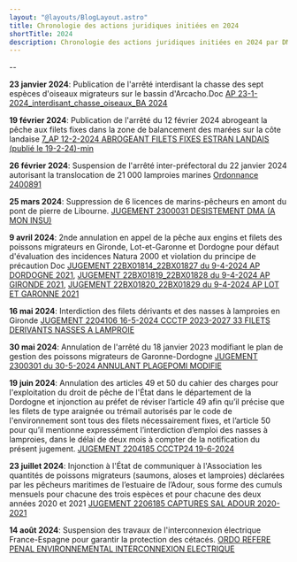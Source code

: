 ```yaml
---
layout: "@layouts/BlogLayout.astro"
title: Chronologie des actions juridiques initiées en 2024
shortTitle: 2024
description: Chronologie des actions juridiques initiées en 2024 par DMA
---
```


--

**23 janvier 2024**: Publication de l'arrêté interdisant la chasse des sept espèces d'oiseaux migrateurs sur le bassin d'Arcacho.Doc [AP 23-1-2024_interdisant_chasse_oiseaux_BA 2024](/2_AP_23-1-2024_interdisant_chasse_oiseaux_BA_2024.pdf)

**19 février 2024**: Publication de l'arrêté du 12 février 2024 abrogeant la pêche aux filets fixes dans la zone de balancement des marées sur la côte landaise [7_AP 12-2-2024 ABROGEANT FILETS FIXES ESTRAN LANDAIS (publié le 19-2-24)-min](/7_AP_12-2-2024_ABROGEANT_FILETS_FIXES_ESTRAN_LANDAIS.pdf)


**26 février 2024**: Suspension de l'arrêté inter-préfectoral du 22 janvier 2024 autorisant la translocation de 21 000 lamproies marines [Ordonnance 2400891](https://bordeaux.tribunal-administratif.fr/content/download/185630/document/Ordonnance_2400891.pdf)

**25 mars 2024**: Suppression de 6 licences de marins-pêcheurs en amont du pont de pierre de Libourne. [JUGEMENT 2300031 DESISTEMENT DMA (A MON INSU)](https://opendata.justice-administrative.fr/recherche/shareFile/ORTA_2300031_20240325)

**9 avril 2024**: 2nde annulation en appel de la pêche aux engins et filets des poissons migrateurs en Gironde, Lot-et-Garonne et Dordogne pour défaut d'évaluation des incidences Natura 2000 et violation du principe de précaution  Doc [JUGEMENT 22BX01814_22BX01827 du 9-4-2024 AP DORDOGNE 2021](https://opendata.justice-administrative.fr/recherche/shareFile/DCA_22BX01814_20240409), [JUGEMENT 22BX01819_22BX01828 du 9-4-2024 AP GIRONDE 2021](https://opendata.justice-administrative.fr/recherche/shareFile/DCA_22BX01819_20240409), [JUGEMENT 22BX01820_22BX01829 du 9-4-2024 AP LOT ET GARONNE 2021](https://opendata.justice-administrative.fr/recherche/shareFile/DCA_22BX01820_20240409)

**16 mai 2024**: Interdiction des filets dérivants et des nasses à lamproies en Gironde [JUGEMENT 2204106 16-5-2024 CCCTP 2023-2027 33 FILETS DERIVANTS NASSES A LAMPROIE](/2_JUGEMENT_2204106_16-5-2024_CCCTP_2023-2027_33_FILETS_DERIVANTS_NASSES_A_LAMPROIE.pdf)


**30 mai 2024**: Annulation de l'arrêté du 18 janvier 2023 modifiant le plan de gestion des poissons migrateurs de Garonne-Dordogne [JUGEMENT 2300301 du 30-5-2024 ANNULANT PLAGEPOMI MODIFIE](https://opendata.justice-administrative.fr/recherche/shareFile/DTA_2300301_20240530)


**19 juin 2024**: Annulation des articles 49 et 50 du cahier des charges pour l'exploitation du droit de pêche de l'État dans le département de la Dordogne et injonction au préfet de réviser l’article 49 afin qu’il précise que les filets de type araignée ou trémail autorisés par le code de l'environnement sont tous des filets nécessairement fixes, et l’article 50 pour qu’il mentionne expressément l’interdiction d’emploi des nasses à lamproies, dans le délai de deux mois à compter de la notification du présent jugement. [JUGEMENT 2204185 CCCTP24 19-6-2024](https://opendata.justice-administrative.fr/recherche/shareFile/DTA_2204185_20240619)


**23 juillet 2024**: Injonction à l'État de communiquer à l'Association les quantités de poissons migrateurs (saumons, aloses et lamproies) déclarées par les pêcheurs maritimes de l’estuaire de l’Adour, sous forme des cumuls mensuels pour chacune des trois espèces et pour chacune des deux années 2020 et 2021 [JUGEMENT 2206185 CAPTURES SAL ADOUR 2020-2021](https://opendata.justice-administrative.fr/recherche/shareFile/DTA_2206185_20240723)


**14 août 2024**: Suspension des travaux de l'interconnexion électrique France-Espagne pour garantir la protection des cétacés. [ORDO REFERE PENAL ENVIRONNEMENTAL INTERCONNEXION ELECTRIQUE](/ORDO_REFERE_PENAL_ENVIRONNEMENTAL_INTERCONNEXION_ELECTRIQUE.pdf)